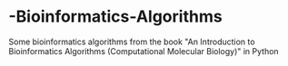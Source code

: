 # -Bioinformatics-Algorithms

Some bioinformatics algorithms from the book "An Introduction to Bioinformatics Algorithms (Computational Molecular Biology)" in Python
